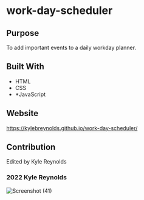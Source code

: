 # work-day-scheduler



## Purpose
To add important events to a daily workday planner.

## Built With
* HTML
* CSS
* *JavaScript

## Website
https://kylebreynolds.github.io/work-day-scheduler/

## Contribution
Edited by Kyle Reynolds

### 2022 Kyle Reynolds
![Screenshot (41)](https://user-images.githubusercontent.com/100742691/164999259-57bee7d5-a29d-49cb-b001-c3b5a593a3d2.png)
